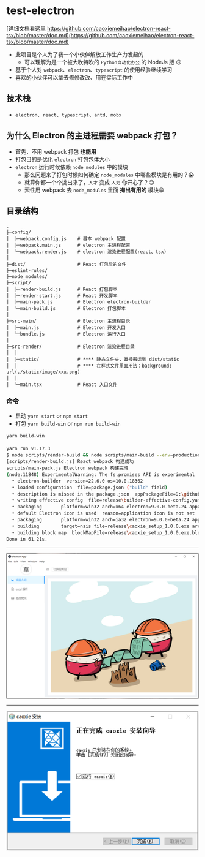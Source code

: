 # test-electron

[详细文档看这里 https://github.com/caoxiemeihao/electron-react-tsx/blob/master/doc.md](https://github.com/caoxiemeihao/electron-react-tsx/blob/master/doc.md)

- 此项目是个人为了我一个小伙伴解放工作生产力发起的
  * 可以理解为是一个被大吹特吹的 `Python自动化办公` 的 NodeJs 版 🙃
- 基于个人对 `webpack`、`electron`、`typescript` 的使用经验继续学习
- 喜欢的小伙伴可以拿去修修改改、用在实际工作中

## 技术栈
- `electron`、`react`、`typescript`、`antd`、`mobx`

## 为什么 Electron 的主进程需要 webpack 打包？
- 首先，不用 webpack 打包 **也能用**
- 打包目的是优化 `electron` 打包包体大小
- `electron` 运行时候依赖 `node_modules` 中的模块
  * 那么问题来了打包时候如何确定 `node_modules` 中哪些模块是有用的？😱
  * 就算你都一个个挑出来了，`人才` 变成 `人力` 你开心了？🙃
  * 索性用 webpack 去 `node_modules` 里面 **掏出有用的** 模块😁

## 目录结构
```tree
.
├─config/
│  ├─webpack.config.js    # 基本 webpack 配置
│  ├─webpack.main.js      # electron 主进程配置
│  └─webpack.render.js    # electron 渲染进程配置(react、tsx)
│
├─dist/                   # React 打包后的文件
├─eslint-rules/
├─node_modules/
├─script/
│  ├─render-build.js      # React 打包脚本
│  ├─render-start.js      # React 开发脚本
│  ├─main-pack.js         # Electron electron-builder
│  └─main-build.js        # Electron 打包脚本
│
├─src-main/               # Electron 主进程目录
│  ├─main.js              # Electron 开发入口
│  └─bundle.js            # Electron 运行入口
│
├─src-render/             # Electron 渲染进程目录
│  │
│  ├─static/              # **** 静态文件夹，直接搬运到 dist/static
│  │                      # **** 在样式文件里面用法：background: url(./static/image/xxx.png)
│  │
│  └─main.tsx             # React 入口文件
```

### 命令
- 启动 `yarn start` or `npm start`
- 打包 `yarn build-win` or `npm run build-win`

```bash
yarn build-win

yarn run v1.17.3
$ node scripts/render-build && node scripts/main-build --env=production && electron-builder -w
[scripts/render-build.js] React webpack 构建成功
scripts/main-pack.js Electron webpack 构建完成
(node:11848) ExperimentalWarning: The fs.promises API is experimental
  • electron-builder  version=22.6.0 os=10.0.18362
  • loaded configuration  file=package.json ("build" field)
  • description is missed in the package.json  appPackageFile=D:\github\test-electron\package.json
  • writing effective config  file=release\builder-effective-config.yaml
  • packaging       platform=win32 arch=x64 electron=9.0.0-beta.24 appOutDir=release\win-unpacked
  • default Electron icon is used  reason=application icon is not set
  • packaging       platform=win32 arch=ia32 electron=9.0.0-beta.24 appOutDir=release\win-ia32-unpacked
  • building        target=nsis file=release\caoxie_setup_1.0.0.exe archs=x64, ia32 oneClick=false perMachine=false
  • building block map  blockMapFile=release\caoxie_setup_1.0.0.exe.blockmap
Done in 61.21s.
```

---

![](https://raw.githubusercontent.com/caoxiemeihao/electron-react-tsx/master/screenshot/main-window.png)

---

![](https://raw.githubusercontent.com/caoxiemeihao/electron-react-tsx/master/screenshot/finish.png)
